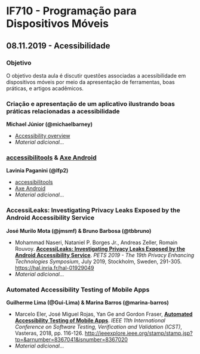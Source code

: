 # IF710 - Programação para Dispositivos Móveis

## 08.11.2019 - Acessibilidade

### Objetivo

O objetivo desta aula é discutir questões associadas a acessibilidade em dispositivos móveis por meio da apresentação de ferramentas, boas práticas, e artigos acadêmicos. 

### Criação e apresentação de um aplicativo ilustrando boas práticas relacionadas a acessibilidade 
**Michael Júnior (@michaelbarney)**

- [Accessibility overview](https://developer.android.com/guide/topics/ui/accessibility)
- _Material adicional..._

### [accessibilitools](https://github.com/novoda/accessibilitools) & [Axe Android](https://github.com/dequelabs/axe-android)
**Lavinia Paganini (@lfp2)**

- [accessibilitools](https://github.com/novoda/accessibilitools)
- [Axe Android](https://github.com/dequelabs/axe-android)
- _Material adicional..._

### AccessiLeaks: Investigating Privacy Leaks Exposed by the Android Accessibility Service
**José Murilo Mota (@jmsmf) & Bruno Barbosa (@tbbruno)**

- Mohammad Naseri, Nataniel P. Borges Jr., Andreas Zeller, Romain Rouvoy. [**AccessiLeaks: Investigating Privacy Leaks Exposed by the Android Accessibility Service**](https://hal.inria.fr/hal-01929049). *PETS 2019 - The 19th Privacy Enhancing Technologies Symposium*, July 2019, Stockholm, Sweden, 291-305. https://hal.inria.fr/hal-01929049
- _Material adicional..._

### Automated Accessibility Testing of Mobile Apps
**Guilherme Lima (@Gui-Lima) & Marina Barros (@marina-barros)**

- Marcelo Eler, José Miguel Rojas, Yan Ge and Gordon Fraser, [**Automated Accessibility Testing of Mobile Apps**](http://ieeexplore.ieee.org/stamp/stamp.jsp?tp=&arnumber=8367041&isnumber=8367020). *IEEE 11th International Conference on Software Testing, Verification and Validation (ICST)*, Vasteras, 2018, pp. 116-126. http://ieeexplore.ieee.org/stamp/stamp.jsp?tp=&arnumber=8367041&isnumber=8367020
- _Material adicional..._
